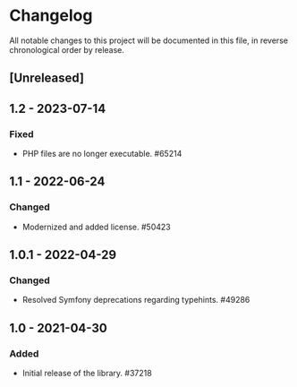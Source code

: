 # Changelog

All notable changes to this project will be documented in this file, in reverse chronological order by release.

## [Unreleased]

## 1.2 - 2023-07-14

### Fixed

- PHP files are no longer executable. #65214

## 1.1 - 2022-06-24

### Changed

- Modernized and added license. #50423

## 1.0.1 - 2022-04-29

### Changed

- Resolved Symfony deprecations regarding typehints. #49286

## 1.0 - 2021-04-30

### Added

- Initial release of the library. #37218

